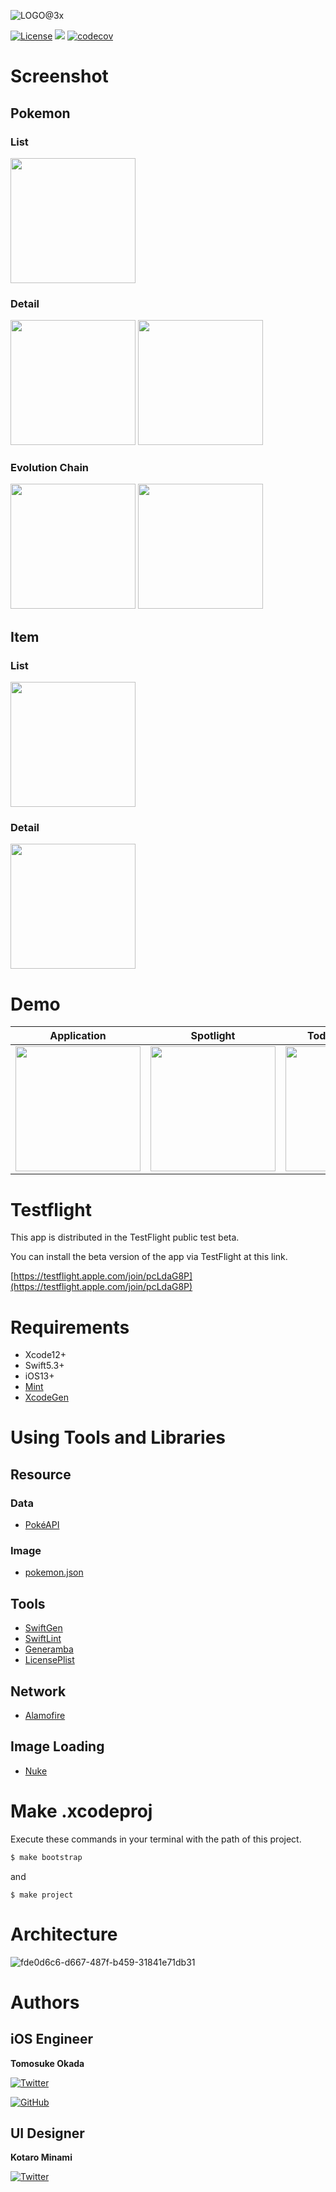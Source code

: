 ![LOGO@3x](https://user-images.githubusercontent.com/20692907/108143644-7a938800-710b-11eb-86ef-e26c03c03f0b.png)

[![License](https://img.shields.io/github/license/Frog-Frog/Pokedex)](https://github.com/Frog-Frog/Pokedex/blob/master/LICENSE)
[![](https://github.com/Frog-Frog/Pokedex/workflows/CI/badge.svg)](https://github.com/Frog-Frog/Pokedex/actions?query=workflow%3ACI)
[![codecov](https://codecov.io/gh/Frog-Frog/Pokedex/branch/develop/graph/badge.svg?token=J6J8FEVWMZ)](https://codecov.io/gh/Frog-Frog/Pokedex)

# Screenshot

## Pokemon

### List
<img src="https://user-images.githubusercontent.com/20692907/108144687-7a948780-710d-11eb-9506-a2dbaf0e4335.png" width="200">

### Detail
 <img src="https://user-images.githubusercontent.com/20692907/108144694-7cf6e180-710d-11eb-93f9-923abc86b71d.png" width="200"> <img src="https://user-images.githubusercontent.com/20692907/108144697-7ff1d200-710d-11eb-8b4e-e891f24a3e50.png" width="200">

### Evolution Chain

<img src="https://user-images.githubusercontent.com/20692907/108144703-83855900-710d-11eb-895d-4f8017270b36.png" width="200"> <img src="https://user-images.githubusercontent.com/20692907/108144706-854f1c80-710d-11eb-8774-e86be19e97b2.png" width="200">

## Item

### List
<img src="https://user-images.githubusercontent.com/20692907/108144716-897b3a00-710d-11eb-9fec-d367299acc78.png" width="200">

### Detail
<img src="https://user-images.githubusercontent.com/20692907/108144753-9c8e0a00-710d-11eb-9f6d-79db055ea365.png" width="200">

# Demo
|  Application  |  Spotlight  |  Today Extension  |
| ---- | ---- | ---- |
|  <img src="https://user-images.githubusercontent.com/20692907/108371000-a49a9680-7240-11eb-8343-c57f98c85d49.gif" width="200">  |  <img src="https://user-images.githubusercontent.com/20692907/108368426-c47c8b00-723d-11eb-9a1a-a7aa1e114859.gif" width="200">  |  <img src="https://user-images.githubusercontent.com/20692907/108368254-939c5600-723d-11eb-9643-99dad18a93dc.gif" width="200">  |

# Testflight
This app is distributed in the TestFlight public test beta.

You can install the beta version of the app via TestFlight at this link.

[https://testflight.apple.com/join/pcLdaG8P](https://testflight.apple.com/join/pcLdaG8P)

# Requirements
- Xcode12+
- Swift5.3+
- iOS13+
- [Mint](https://github.com/yonaskolb/Mint)
- [XcodeGen](https://github.com/yonaskolb/XcodeGen)

# Using Tools and Libraries

## Resource
### Data
- [PokéAPI](https://pokeapi.co/)

### Image
- [pokemon.json](https://github.com/fanzeyi/pokemon.json)

## Tools
- [SwiftGen](https://github.com/SwiftGen/SwiftGen)
- [SwiftLint](https://github.com/realm/SwiftLint)
- [Generamba](https://github.com/strongself/Generamba)
- [LicensePlist](https://github.com/mono0926/LicensePlist)

## Network
- [Alamofire](https://github.com/Alamofire/Alamofire)

## Image Loading
- [Nuke](https://github.com/kean/Nuke)

# Make .xcodeproj
Execute these commands in your terminal with the path of this project.

```ruby
$ make bootstrap
```

and

```
$ make project
```

# Architecture
![fde0d6c6-d667-487f-b459-31841e71db31](https://user-images.githubusercontent.com/20692907/81504158-a551e400-9322-11ea-9457-74e80b7380f1.png)

# Authors

## iOS Engineer

**Tomosuke Okada**

[![Twitter](https://img.shields.io/twitter/follow/fr0g_fr0g?style=social)](https://twitter.com/intent/follow?screen_name=fr0g_fr0g)

[![GitHub](https://img.shields.io/github/followers/Frog-Frog?style=social)](https://github.com/Frog-Frog)

## UI Designer

**Kotaro Minami**

[![Twitter](https://img.shields.io/twitter/follow/arice_kawamako?style=social)](https://twitter.com/intent/follow?screen_name=arice_kawamako)

